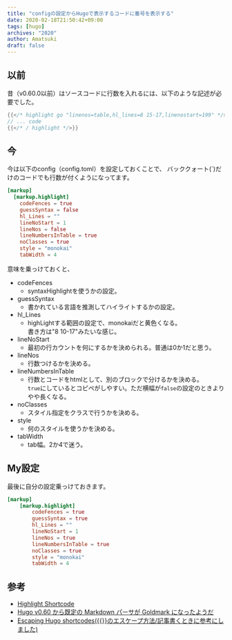 ```yaml
---
title: "configの設定からHugoで表示するコードに番号を表示する"
date: 2020-02-18T21:50:42+09:00
tags: [hugo]
archives: "2020"
author: Amatsuki
draft: false
---
```

## 以前
昔（v0.60.0以前）はソースコードに行数を入れるには、以下のような記述が必要でした。
```go
{{</* highlight go "linenos=table,hl_lines=8 15-17,linenostart=199" */>}}
// ... code
{{</* / highlight */>}}
```

## 今
今は以下のconfig（config.toml）を設定しておくことで、
バッククォート(`)だけのコードでも行数が付くようになってます。

```toml
[markup]
  [markup.highlight]
    codeFences = true
    guessSyntax = false
    hl_Lines = ""
    lineNoStart = 1
    lineNos = false
    lineNumbersInTable = true
    noClasses = true
    style = "monokai"
    tabWidth = 4
```
意味を乗っけておくと、
- codeFences
    - syntaxHighlightを使うかの設定。
- guessSyntax
    - 書かれている言語を推測してハイライトするかの設定。
- hl_Lines
    - highLightする範囲の設定で、monokaiだと黄色くなる。  
    書き方は"8 10-17"みたいな感じ。
- lineNoStart
    - 最初の行カウントを何にするかを決められる。普通は0か1だと思う。
- lineNos
    - 行数つけるかを決める。
- lineNumbersInTable
    - 行数とコードをhtmlとして、別のブロックで分けるかを決める。  
    `true`にしているとコピペがしやすい。ただ横幅が`false`の設定のときよりやや長くなる。
- noClasses
    - スタイル指定をクラスで行うかを決める。
- style
    - 何のスタイルを使うかを決める。
- tabWidth
    - tab幅。2か4で迷う。

## My設定
最後に自分の設定乗っけておきます。
```toml
[markup]
    [markup.highlight]
        codeFences = true
        guessSyntax = true
        hl_Lines = ""
        lineNoStart = 1
        lineNos = true
        lineNumbersInTable = true
        noClasses = true
        style = "monokai"
        tabWidth = 4
```

## 参考
- [Highlight Shortcode](https://gohugo.io/getting-started/configuration-markup/#configure-markup)
- [Hugo v0.60 から既定の Markdown パーサが Goldmark になったようだ](https://text.baldanders.info/release/2019/11/hugo-v0_60-with-goldmark-parser/)
- [Escaping Hugo shortcodes({{}}のエスケープ方法/記事書くときに参考にしました)](https://liatas.com/posts/escaping-hugo-shortcodes/)